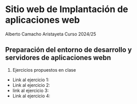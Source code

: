 # Sitio web de Implantación de aplicaciones web
Alberto Camacho Aristayeta
Curso 2024/25

## Preparación del entorno de desarrollo y servidores de aplicaciones webn

1. Ejercicios propuestos en clase
  - Link al ejercicio 1:
  - Link al ejercicio 2:
  - link al ejercicio 3:
  - Link al ejercicio 4:

